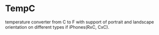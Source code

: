 # TempC
 temperature converter from C to F with support of portrait and landscape orientation on different types if iPhones(RxC, CxC).
